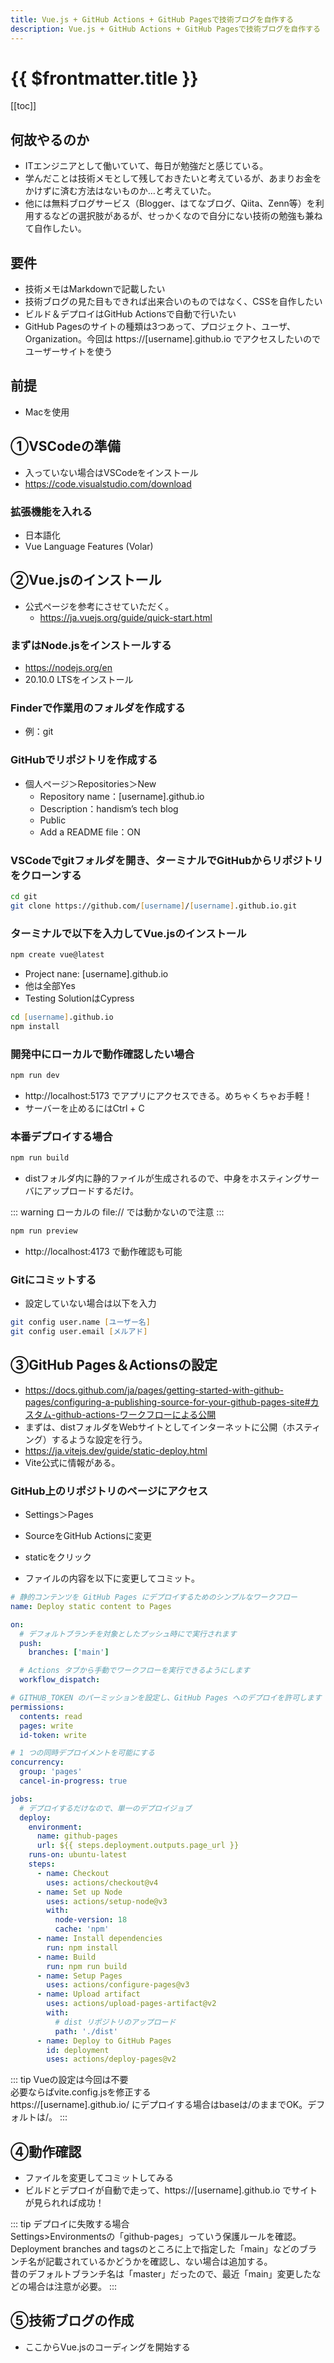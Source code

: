 ```yaml
---
title: Vue.js + GitHub Actions + GitHub Pagesで技術ブログを自作する
description: Vue.js + GitHub Actions + GitHub Pagesで技術ブログを自作する
---
```


# {{ $frontmatter.title }}

[[toc]]

## 何故やるのか
* ITエンジニアとして働いていて、毎日が勉強だと感じている。
* 学んだことは技術メモとして残しておきたいと考えているが、あまりお金をかけずに済む方法はないものか…と考えていた。
* 他には無料ブログサービス（Blogger、はてなブログ、Qiita、Zenn等）を利用するなどの選択肢があるが、せっかくなので自分にない技術の勉強も兼ねて自作したい。


## 要件
* 技術メモはMarkdownで記載したい
* 技術ブログの見た目もできれば出来合いのものではなく、CSSを自作したい
* ビルド＆デプロイはGitHub Actionsで自動で行いたい
* GitHub Pagesのサイトの種類は3つあって、プロジェクト、ユーザ、Organization。今回は https://[username].github.io でアクセスしたいのでユーザーサイトを使う


## 前提
* Macを使用


## ①VSCodeの準備
* 入っていない場合はVSCodeをインストール
* https://code.visualstudio.com/download

### 拡張機能を入れる
* 日本語化
* Vue Language Features (Volar)


## ②Vue.jsのインストール
* 公式ページを参考にさせていただく。
  * https://ja.vuejs.org/guide/quick-start.html

### まずはNode.jsをインストールする
* https://nodejs.org/en
* 20.10.0 LTSをインストール

### Finderで作業用のフォルダを作成する
* 例：git

### GitHubでリポジトリを作成する
* 個人ページ＞Repositories＞New
  * Repository name：[username].github.io
  * Description：handism’s tech blog
  * Public
  * Add a README file：ON

### VSCodeでgitフォルダを開き、ターミナルでGitHubからリポジトリをクローンする
```zsh
cd git
git clone https://github.com/[username]/[username].github.io.git
```

### ターミナルで以下を入力してVue.jsのインストール
```zsh
npm create vue@latest
```

* Project nane: [username].github.io
* 他は全部Yes
* Testing SolutionはCypress

```zsh
cd [username].github.io
npm install
```

### 開発中にローカルで動作確認したい場合
```zsh
npm run dev
```

* http://localhost:5173 でアプリにアクセスできる。めちゃくちゃお手軽！
* サーバーを止めるにはCtrl + C

### 本番デプロイする場合
```zsh
npm run build
```

* distフォルダ内に静的ファイルが生成されるので、中身をホスティングサーバにアップロードするだけ。

::: warning
ローカルの file:// では動かないので注意
:::

```zsh
npm run preview
```

* http://localhost:4173 で動作確認も可能

### Gitにコミットする
* 設定していない場合は以下を入力

```zsh
git config user.name [ユーザー名]
git config user.email [メルアド]
```

## ③GitHub Pages＆Actionsの設定
* https://docs.github.com/ja/pages/getting-started-with-github-pages/configuring-a-publishing-source-for-your-github-pages-site#カスタム-github-actions-ワークフローによる公開
* まずは、distフォルダをWebサイトとしてインターネットに公開（ホスティング）するような設定を行う。
* https://ja.vitejs.dev/guide/static-deploy.html
* Vite公式に情報がある。

### GitHub上のリポジトリのページにアクセス
* Settings＞Pages
* SourceをGitHub Actionsに変更
* staticをクリック

* ファイルの内容を以下に変更してコミット。

```yaml
# 静的コンテンツを GitHub Pages にデプロイするためのシンプルなワークフロー
name: Deploy static content to Pages

on:
  # デフォルトブランチを対象としたプッシュ時にで実行されます
  push:
    branches: ['main']

  # Actions タブから手動でワークフローを実行できるようにします
  workflow_dispatch:

# GITHUB_TOKEN のパーミッションを設定し、GitHub Pages へのデプロイを許可します
permissions:
  contents: read
  pages: write
  id-token: write

# 1 つの同時デプロイメントを可能にする
concurrency:
  group: 'pages'
  cancel-in-progress: true

jobs:
  # デプロイするだけなので、単一のデプロイジョブ
  deploy:
    environment:
      name: github-pages
      url: ${{ steps.deployment.outputs.page_url }}
    runs-on: ubuntu-latest
    steps:
      - name: Checkout
        uses: actions/checkout@v4
      - name: Set up Node
        uses: actions/setup-node@v3
        with:
          node-version: 18
          cache: 'npm'
      - name: Install dependencies
        run: npm install
      - name: Build
        run: npm run build
      - name: Setup Pages
        uses: actions/configure-pages@v3
      - name: Upload artifact
        uses: actions/upload-pages-artifact@v2
        with:
          # dist リポジトリのアップロード
          path: './dist'
      - name: Deploy to GitHub Pages
        id: deployment
        uses: actions/deploy-pages@v2
```
::: tip
Vueの設定は今回は不要  
必要ならばvite.config.jsを修正する  
https://[username].github.io/ にデプロイする場合はbaseは/のままでOK。デフォルトは/。
:::


## ④動作確認
* ファイルを変更してコミットしてみる
* ビルドとデプロイが自動で走って、https://[username].github.io でサイトが見られれば成功！

::: tip
デプロイに失敗する場合  
Settings>Environmentsの「github-pages」っていう保護ルールを確認。  
Deployment branches and tagsのところに上で指定した「main」などのブランチ名が記載されているかどうかを確認し、ない場合は追加する。  
昔のデフォルトブランチ名は「master」だったので、最近「main」変更したなどの場合は注意が必要。
:::


## ⑤技術ブログの作成
* ここからVue.jsのコーディングを開始する